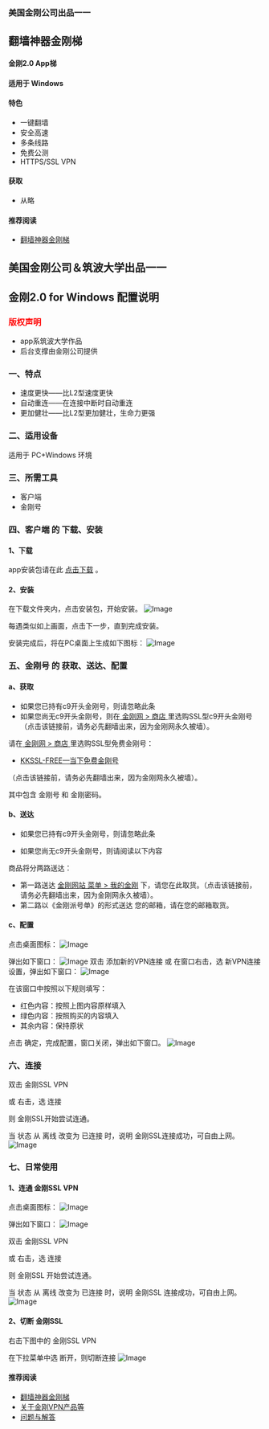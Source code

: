 ### 美国金刚公司出品一一
## 翻墙神器金刚梯
#### 金刚2.0 App梯
#### 适用于 Windows

#### 特色
  - 一键翻墙
  - 安全高速 
  - 多条线路 
  - 免费公测 
  - HTTPS/SSL VPN

#### 获取
  - 从略


#### 推荐阅读
- [翻墙神器金刚梯](https://a2zitpro.github.io/web/dlb)




## 美国金刚公司＆筑波大学出品一一

## 金刚2.0 for Windows 配置说明

### <font color="Red">版权声明 </font>
- app系筑波大学作品
- 后台支撑由金刚公司提供

### 一、特点
- 速度更快——比L2型速度更快
- 自动重连——在连接中断时自动重连
- 更加健壮——比L2型更加健壮，生命力更强

### 二、适用设备
适用于 PC+Windows 环境

### 三、所需工具
- 客户端
- 金刚号

### 四、客户端 的 下载、安装
#### 1、下载
app安装包请在此 [点击下载](https://github.com/SoftEtherVPN/SoftEtherVPN_Stable/releases/download/v4.28-9669-beta/softether-vpnclient-v4.28-9669-beta-2018.09.11-windows-x86_x64-intel.exe) 。
#### 2、安装
在下载文件夹内，点击安装包，开始安装。
![Image](安装001B.png)

每遇类似如上画面，点击下一步，直到完成安装。

安装完成后，将在PC桌面上生成如下图标：
![Image](icons8-softether-vpn-50-1.png)

### 五、金刚号 的 获取、送达、配置
#### a、获取

- 如果您已持有c9开头金刚号，则请忽略此条<br>
- 如果您尚无c9开头金刚号，则在[ 金刚网 > 商店 ](https://www.atozitpro.net/zh/shop/) 里选购SSL型c9开头金刚号（点击该链接前，请务必先翻墙出来，因为金刚网永久被墙）。 

请在[ 金刚网 > 商店 ](https://www.atozitpro.net/zh/shop/)里选购SSL型免费金刚号： 

- [KKSSL-FREE—当下免费金刚号](https://www.atozitpro.net/zh/product/kkfree-ssl)

（点击该链接前，请务必先翻墙出来，因为金刚网永久被墙）。 

其中包含 金刚号 和 金刚密码。



#### b、送达

- 如果您已持有c9开头金刚号，则请忽略此条<br>

- 如果您尚无c9开头金刚号，则请阅读以下内容<br>

商品将分两路送达：
- 第一路送达 [金刚网站 菜单 > 我的金刚](https://www.atozitpro.net/zh/my-account/) 下，请您在此取货。（点击该链接前，请务必先翻墙出来，因为金刚网永久被墙）。 
- 第二路以《金刚派号单》的形式送达 您的邮箱，请在您的邮箱取货。

#### c、配置

点击桌面图标：
![Image](icons8-softether-vpn-50-1.png)

弹出如下窗口：
![Image](配置001B.png)
双击 添加新的VPN连接
或
在窗口右击，选 新VPN连接设置，弹出如下窗口：
![Image](配置003B.png)

在该窗口中按照以下规则填写：
- 红色内容：按照上图内容原样填入
- 绿色内容：按照购买的内容填入
- 其余内容：保持原状

点击 确定，完成配置，窗口关闭，弹出如下窗口。
![Image](配置005A.png)

### 六、连接

双击 金刚SSL VPN

或 右击，选 连接

则 金刚SSL开始尝试连通。

当 状态 从 离线 改变为 已连接 时，说明 金刚SSL连接成功，可自由上网。
![Image](配置005.png)

### 七、日常使用

#### 1、连通 金刚SSL VPN

点击桌面图标：
![Image](icons8-softether-vpn-50-1.png)


弹出如下窗口：
![Image](配置005A.png)


双击 金刚SSL VPN

或 右击，选 连接

则 金刚SSL 开始尝试连通。

当 状态 从 离线 改变为 已连接 时，说明 金刚SSL 连接成功，可自由上网。
![Image](配置005.png)


#### 2、切断 金刚SSL

右击下图中的 金刚SSL VPN

在下拉菜单中选 断开，则切断连接
![Image](配置005A.png)

#### 推荐阅读
- [翻墙神器金刚梯](https://a2zitpro.github.io/web/dlb)
- [关于金刚VPN产品等](https://a2zitpro.github.io/web/列表-关于金刚VPN产品等)
- [问题与解答](https://a2zitpro.github.io/web/列表-问题与解答)
